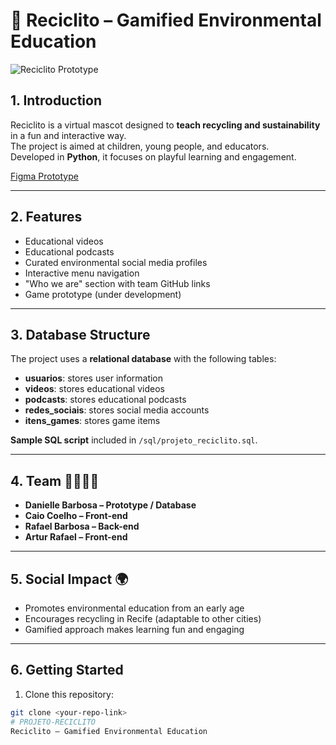 # 🌿 Reciclito – Gamified Environmental Education

![Reciclito Prototype](./images/56bcc4c2-1b46-4e35-b477-fa24124614c9.png)

## 1. Introduction
Reciclito is a virtual mascot designed to **teach recycling and sustainability** in a fun and interactive way.  
The project is aimed at children, young people, and educators.  
Developed in **Python**, it focuses on playful learning and engagement.

[Figma Prototype](https://www.figma.com/proto/kJLitIf0EsGaH6SXEZsJQA/Untitled?page-id=0%3A1&node-id=124-45&starting-point-node-id=124%3A45&t=60uezxWVnh8zCvKJ-1)

---

## 2. Features
- Educational videos  
- Educational podcasts  
- Curated environmental social media profiles  
- Interactive menu navigation  
- "Who we are" section with team GitHub links  
- Game prototype (under development)

---

## 3. Database Structure
The project uses a **relational database** with the following tables:

- **usuarios**: stores user information  
- **videos**: stores educational videos  
- **podcasts**: stores educational podcasts  
- **redes_sociais**: stores social media accounts  
- **itens_games**: stores game items  

**Sample SQL script** included in `/sql/projeto_reciclito.sql`.

---

## 4. Team 👩‍💻👨‍💻
- **Danielle Barbosa – Prototype / Database**  
- **Caio Coelho – Front-end**  
- **Rafael Barbosa – Back-end**  
- **Artur Rafael – Front-end**  

---

## 5. Social Impact 🌍
- Promotes environmental education from an early age  
- Encourages recycling in Recife (adaptable to other cities)  
- Gamified approach makes learning fun and engaging

---

## 6. Getting Started
1. Clone this repository:  
```bash
git clone <your-repo-link>
# PROJETO-RECICLITO
Reciclito – Gamified Environmental Education
